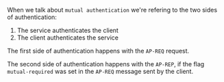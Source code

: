  When we talk about `mutual authentication` we're refering to the two sides of authentication:
1. The service authenticates the client
2. The client authenticates the service

The first side of authentication happens with the `AP-REQ` request.

The second side of authentication happens with the `AP-REP`, if the flag `mutual-required` was set in the `AP-REQ` message sent by the client.